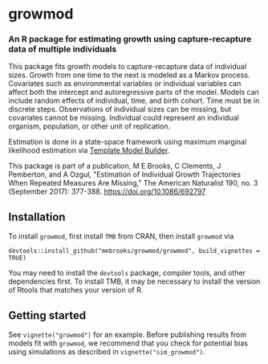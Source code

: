 # growmod
### An R package for estimating growth using capture-recapture data of multiple individuals
This package fits growth models to capture-recapture data of individual sizes. Growth from one time to the next is modeled as a Markov process. Covariates such as environmental variables or individual variables can affect both the intercept and autoregressive parts of the model. Models can include random effects of individual, time, and birth cohort. Time must be in discrete steps. Observations of individual sizes can be missing, but covariates cannot be missing. Individual could represent an individual organism, population, or other unit of replication.

Estimation is done in a state-space framework using maximum marginal likelihood estimation via [Template Model Builder](https://github.com/kaskr/adcomp).

This package is part of a publication,
M E Brooks, C Clements, J Pemberton, and A Ozgul, "Estimation of Individual Growth Trajectories When Repeated Measures Are Missing," The American Naturalist 190, no. 3 (September 2017): 377-388. https://doi.org/10.1086/692797

## Installation
To install `growmod`, first install `TMB` from CRAN, then install `growmod` via
```
devtools::install_github("mebrooks/growmod/growmod", build_vignettes = TRUE)
```
You may need to install the `devtools` package, compiler tools, and other dependencies first. To install TMB, it may be necessary to install the version of Rtools that matches your version of R.

## Getting started
See `vignette("growmod")` for an example.
Before publishing results from models fit with `growmod`, we recommend that you check for potential bias using simulations as described in `vignette("sim_growmod")`.
